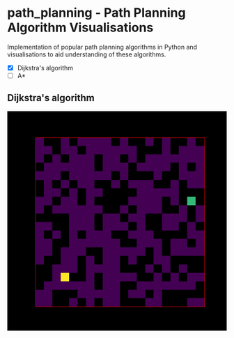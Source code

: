 # path_planning - Path Planning Algorithm Visualisations

Implementation of popular path planning algorithms in Python and
visualisations to aid understanding of these algorithms.

- [x] Dijkstra's algorithm
- [ ] A*

## Dijkstra's algorithm

![dijkstra](./example_outputs/example_dijkstra.gif)
